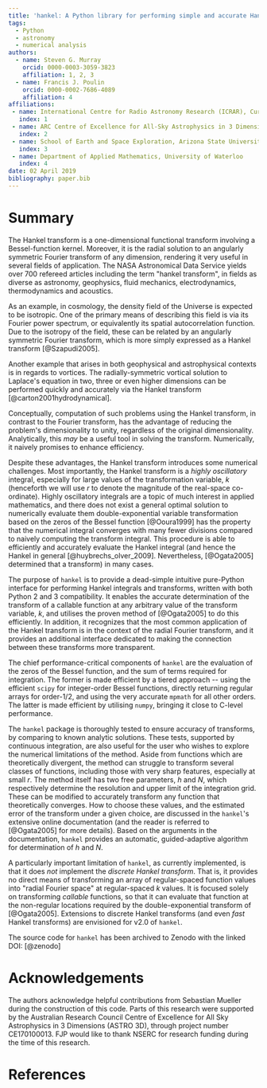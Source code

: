 ```yaml
---
title: 'hankel: A Python library for performing simple and accurate Hankel transformations'
tags:
  - Python
  - astronomy
  - numerical analysis
authors:
  - name: Steven G. Murray
    orcid: 0000-0003-3059-3823
    affiliation: 1, 2, 3
  - name: Francis J. Poulin
    orcid: 0000-0002-7686-4089
    affiliation: 4
affiliations:
 - name: International Centre for Radio Astronomy Research (ICRAR), Curtin University,  Bentley, WA 6102, Australia
   index: 1
 - name: ARC Centre of Excellence for All-Sky Astrophysics in 3 Dimensions (ASTRO 3D)
   index: 2
 - name: School of Earth and Space Exploration, Arizona State University, Tempe, AZ, 85281, USA
   index: 3
 - name: Department of Applied Mathematics, University of Waterloo
   index: 4
date: 02 April 2019
bibliography: paper.bib
---
```


# Summary

The Hankel transform is a one-dimensional functional transform involving a 
Bessel-function kernel.
Moreover, it is the radial solution to an angularly symmetric Fourier 
transform of any dimension, rendering it very useful in several fields of 
application. The NASA Astronomical Data Service yields over 700 refereed 
articles including the term "hankel transform", in fields as diverse as
astronomy, geophysics, fluid mechanics, electrodynamics, thermodynamics 
and acoustics.  

As an example, in cosmology, the density field of the Universe is expected to be 
isotropic. One of the primary means of describing this field is via its Fourier 
power spectrum, or equivalently its spatial autocorrelation function. 
Due to the isotropy of the field, these can be related by an angularly symmetric 
Fourier transform, which is more simply expressed as a Hankel transform [@Szapudi2005]. 

Another example that arises in both geophysical and astrophysical contexts is in 
regards to vortices.  The radially-symmetric vortical solution to Laplace's 
equation in two, three or even higher dimensions can be performed quickly 
and accurately via the Hankel transform [@carton2001hydrodynamical].

Conceptually, computation of such problems using the Hankel transform, in 
contrast to the Fourier transform, has the advantage of reducing the problem's 
dimensionality to unity, regardless of the original dimensionality. 
Analytically, this *may* be a useful tool in solving the transform. 
Numerically, it naively promises to enhance efficiency.

Despite these advantages, the Hankel transform introduces some numerical challenges.
Most importantly, the Hankel transform is a *highly oscillatory* integral, 
especially for large values of the transformation variable, *k* (henceforth we 
will use *r* to denote the magnitude of the real-space co-ordinate). 
Highly oscillatory integrals are a topic of much interest in applied mathematics, 
and there does not exist a general optimal solution to numerically evaluate them 
double-exponential variable transformation based on the zeros of the Bessel function [@Ooura1999] 
has the property that the numerical integral converges with many fewer divisions 
compared to naively computing the transform integral. This procedure is able to 
efficiently and accurately evaluate the Hankel integral (and hence the Hankel 
in general [@huybrechs_olver_2009]. Nevertheless, [@Ogata2005] determined that a
transform) in many cases.

The purpose of ``hankel`` is to provide a dead-simple intuitive pure-Python 
interface for performing Hankel integrals and transforms, written with both 
Python 2 and 3 compatibility. It enables the accurate determination of the 
transform of a callable function at any arbitrary value of the 
transform variable, *k*, and utilises the proven method of [@Ogata2005] to do 
this efficiently. 
In addition, it recognizes that the most common application of the Hankel 
transform is in the context of the 
radial Fourier transform, and it provides an additional interface dedicated to 
making the connection between these transforms more transparent. 

The chief performance-critical components of ``hankel`` are the evaluation of the 
zeros of the Bessel function, and the sum of terms required for integration. 
The former is made efficient by a tiered approach -- using the efficient ``scipy`` 
for integer-order Bessel functions, directly returning regular arrays for 
order-1/2, and using the very accurate ``mpmath`` for all other orders. 
The latter is made efficient by utilising ``numpy``, bringing it close to C-level 
performance.  

The ``hankel`` package is thoroughly tested to ensure accuracy of transforms, 
by comparing to known analytic solutions.
These tests, supported by continuous integration, are also useful for the user 
who wishes to explore the numerical limitations of the method. Aside from 
functions which are theoretically divergent, the method can struggle to 
transform several classes of functions, including those with very sharp 
features, especially at small *r*.
The method itself has two free parameters, *h* and *N*, which respectively 
determine the resolution and upper limit of the integration grid. These can be 
modified to accurately transform any function that theoretically converges.
How to choose these values, and the estimated error of the transform under a 
given choice, are discussed in the ``hankel``'s extensive online documentation 
(and the reader is referred to [@Ogata2005] for more details).
Based on the arguments in the documentation, ``hankel`` provides an automatic, 
guided-adaptive algorithm for determination of *h* and *N*.

A particularly important limitation of ``hankel``, as currently implemented, is 
that it does *not* implement the *discrete Hankel transform*. 
That is, it provides no direct means of transforming an array of regular-spaced 
function values into "radial Fourier space" at regular-spaced *k* values. 
It is focused solely on transforming *callable* functions, so that it can 
evaluate that function at the non-regular locations required by the 
double-exponential transform of [@Ogata2005].
Extensions to discrete Hankel transforms (and even *fast* Hankel transforms) are
 envisioned for v2.0 of ``hankel``.
 
The source code for ``hankel`` has been
archived to Zenodo with the linked DOI: [@zenodo]


# Acknowledgements

The authors acknowledge helpful contributions from Sebastian Mueller during the 
construction of this code. Parts of this research were supported by the Australian 
Research Council Centre of Excellence for All Sky Astrophysics in 3 Dimensions 
(ASTRO 3D), through project number CE170100013. 
FJP would like to thank NSERC for research funding during the time of this research. 

# References
